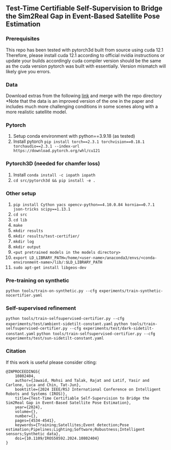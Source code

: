 ## Test-Time Certifiable Self-Supervision to Bridge the Sim2Real Gap in Event-Based Satellite Pose Estimation

### Prerequisites
This repo has been tested with pytorch3d built from source using cuda 12.1
Therefore, please install cuda 12.1 according to official nvidia instructions or update your builds accordingly
cuda compiler version should be the same as the cuda version pytorch was built with essentially. Version mismatch will likely give you errors.

### Data
Download extras from the following [link](https://drive.google.com/file/d/1NBFPczY8B5_RPXeLLID_eGEboB9xChq2/view?usp=drive_link) and merge with the repo directory
*Note that the data is an improved version of the one in the paper and includes much more challenging conditions in some scenes along with a more realistic satellite model.

### Pytorch
1. Setup conda environment with python==3.9.18 (as tested)
2. Install pytorch `pip install torch==2.3.1 torchvision==0.18.1 torchaudio==2.3.1 --index-url https://download.pytorch.org/whl/cu121`

### Pytorch3D (needed for chamfer loss)
1. Install `conda install -c iopath iopath`
2. `cd src/pytorch3d && pip install -e .` 

### Other setup
1. `pip install Cython yacs opencv-python==4.10.0.84 kornia==0.7.1 json-tricks scipy==1.13.1`
2. `cd src`
3. `cd lib`
4. `make`
5. `mkdir results`
6. `mkdir results/test-certifier/`
7. `mkdir log`
8. `mkdir output`
9. `<put pretrained models in the models directory>`
10. `export LD_LIBRARY_PATH=/home/<user-name>/anaconda3/envs/<conda-environment-name>/lib/:$LD_LIBRARY_PATH`
11. `sudo apt-get install libgeos-dev`

### Pre-training on synthetic
`python tools/train-on-synthetic.py --cfg experiments/train-synthetic-nocertifier.yaml`

### Self-supervised refinement
`python tools/train-selfsupervised-certifier.py --cfg experiments/test/ambient-sidetilt-constant.yaml`
`python tools/train-selfsupervised-certifier.py --cfg experiments/test/dark-sidetilt-constant.yaml`
`python tools/train-selfsupervised-certifier.py --cfg experiments/test/sun-sidetilt-constant.yaml`

### Citation
If this work is useful please consider citing:
```
@INPROCEEDINGS{
    10802404,
    author={Jawaid, Mohsi and Talak, Rajat and Latif, Yasir and Carlone, Luca and Chin, Tat-Jun},
    booktitle={2024 IEEE/RSJ International Conference on Intelligent Robots and Systems (IROS)}, 
    title={Test-Time Certifiable Self-Supervision to Bridge the Sim2Real Gap in Event-Based Satellite Pose Estimation}, 
    year={2024},
    volume={},
    number={},
    pages={4534-4541},
    keywords={Training;Satellites;Event detection;Pose estimation;Pipelines;Lighting;Software;Robustness;Intelligent sensors;Synthetic data},
    doi={10.1109/IROS58592.2024.10802404}
}
```
